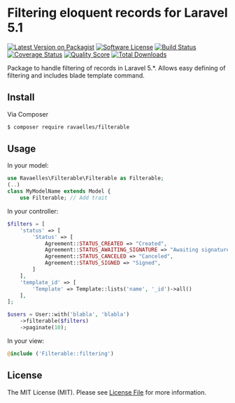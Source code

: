 # Filtering eloquent records for Laravel 5.1

[![Latest Version on Packagist][ico-version]][link-packagist]
[![Software License][ico-license]](LICENSE.md)
[![Build Status][ico-travis]][link-travis]
[![Coverage Status][ico-scrutinizer]][link-scrutinizer]
[![Quality Score][ico-code-quality]][link-code-quality]
[![Total Downloads][ico-downloads]][link-downloads]

Package to handle filtering of records in Laravel 5.*. Allows easy defining of filtering and includes blade template command.

## Install

Via Composer

``` bash
$ composer require ravaelles/filterable
```

## Usage

In your model:
``` php
use Ravaelles\Filterable\Filterable as Filterable;
(..)
class MyModelName extends Model {
	use Filterable; // Add trait
```

In your controller:
``` php
$filters = [
    'status' => [
        'Status' => [
            Agreement::STATUS_CREATED => "Created",
            Agreement::STATUS_AWAITING_SIGNATURE => "Awaiting signature",
            Agreement::STATUS_CANCELED => "Canceled",
            Agreement::STATUS_SIGNED => "Signed",
        ]
    ],
    'template_id' => [
        'Template' => Template::lists('name', '_id')->all()
    ],
];

$users = User::with('blabla', 'blabla')
	->filterable($filters)
	->paginate(10);
```

In your view:
``` php
@include ('Filterable::filtering')
```

## License

The MIT License (MIT). Please see [License File](LICENSE.md) for more information.

[ico-version]: https://img.shields.io/packagist/v/league/filterable.svg?style=flat-square
[ico-license]: https://img.shields.io/badge/license-MIT-brightgreen.svg?style=flat-square
[ico-travis]: https://img.shields.io/travis/ravaelles/filterable/master.svg?style=flat-square
[ico-scrutinizer]: https://img.shields.io/scrutinizer/coverage/g/ravaelles/filterable.svg?style=flat-square
[ico-code-quality]: https://img.shields.io/scrutinizer/g/ravaelles/filterable.svg?style=flat-square
[ico-downloads]: https://img.shields.io/packagist/dt/league/filterable.svg?style=flat-square

[link-packagist]: https://packagist.org/packages/league/filterable
[link-travis]: https://travis-ci.org/ravaelles/filterable
[link-scrutinizer]: https://scrutinizer-ci.com/g/ravaelles/filterable/code-structure
[link-code-quality]: https://scrutinizer-ci.com/g/ravaelles/filterable
[link-downloads]: https://packagist.org/packages/league/filterable
[link-author]: https://github.com/Ravaelles
[link-contributors]: ../../contributors
